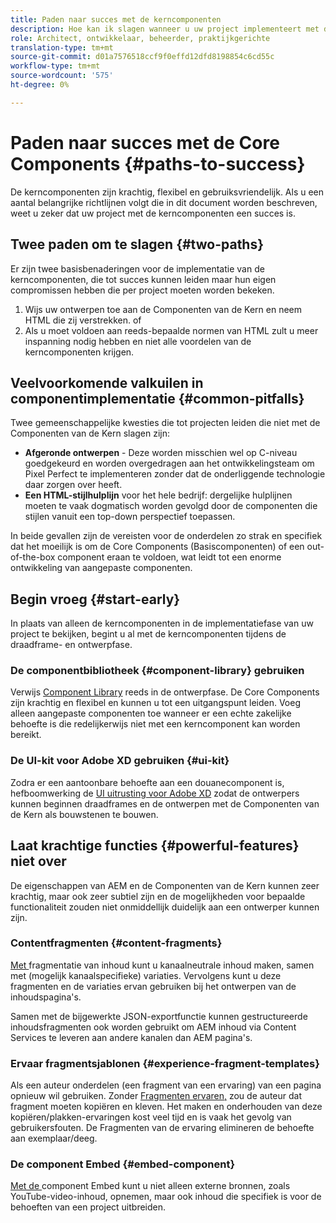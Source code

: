 ```yaml
---
title: Paden naar succes met de kerncomponenten
description: Hoe kan ik slagen wanneer u uw project implementeert met de Core Components
role: Architect, ontwikkelaar, beheerder, praktijkgerichte
translation-type: tm+mt
source-git-commit: d01a7576518ccf9f0effd12dfd8198854c6cd55c
workflow-type: tm+mt
source-wordcount: '575'
ht-degree: 0%

---
```



# Paden naar succes met de Core Components {#paths-to-success}

De kerncomponenten zijn krachtig, flexibel en gebruiksvriendelijk. Als u een aantal belangrijke richtlijnen volgt die in dit document worden beschreven, weet u zeker dat uw project met de kerncomponenten een succes is.

## Twee paden om te slagen {#two-paths}

Er zijn twee basisbenaderingen voor de implementatie van de kerncomponenten, die tot succes kunnen leiden maar hun eigen compromissen hebben die per project moeten worden bekeken.

1. Wijs uw ontwerpen toe aan de Componenten van de Kern en neem HTML die zij verstrekken. of
1. Als u moet voldoen aan reeds-bepaalde normen van HTML zult u meer inspanning nodig hebben en niet alle voordelen van de kerncomponenten krijgen.

## Veelvoorkomende valkuilen in componentimplementatie {#common-pitfalls}

Twee gemeenschappelijke kwesties die tot projecten leiden die niet met de Componenten van de Kern slagen zijn:

* **Afgeronde ontwerpen**  - Deze worden misschien wel op C-niveau goedgekeurd en worden overgedragen aan het ontwikkelingsteam om Pixel Perfect te implementeren zonder dat de onderliggende technologie daar zorgen over heeft.
* **Een HTML-stijlhulplijn**  voor het hele bedrijf: dergelijke hulplijnen moeten te vaak dogmatisch worden gevolgd door de componenten die stijlen vanuit een top-down perspectief toepassen.

In beide gevallen zijn de vereisten voor de onderdelen zo strak en specifiek dat het moeilijk is om de Core Components (Basiscomponenten) of een out-of-the-box component eraan te voldoen, wat leidt tot een enorme ontwikkeling van aangepaste componenten.

## Begin vroeg {#start-early}

In plaats van alleen de kerncomponenten in de implementatiefase van uw project te bekijken, begint u al met de kerncomponenten tijdens de draadframe- en ontwerpfase.

### De componentbibliotheek {#component-library} gebruiken

Verwijs [Component Library](https://adobe.com/go/aem_cmp_library) reeds in de ontwerpfase. De Core Components zijn krachtig en flexibel en kunnen u tot een uitgangspunt leiden. Voeg alleen aangepaste componenten toe wanneer er een echte zakelijke behoefte is die redelijkerwijs niet met een kerncomponent kan worden bereikt.

### De UI-kit voor Adobe XD gebruiken {#ui-kit}

Zodra er een aantoonbare behoefte aan een douanecomponent is, hefboomwerking de [UI uitrusting voor Adobe XD](https://docs.adobe.com/content/help/en/experience-manager-learn/getting-started-wknd-tutorial-develop/assets/overview/AEM_UI-kit_Wireframe.xd) zodat de ontwerpers kunnen beginnen draadframes en de ontwerpen met de Componenten van de Kern als bouwstenen te bouwen.

## Laat krachtige functies {#powerful-features} niet over

De eigenschappen van AEM en de Componenten van de Kern kunnen zeer krachtig, maar ook zeer subtiel zijn en de mogelijkheden voor bepaalde functionaliteit zouden niet onmiddellijk duidelijk aan een ontwerper kunnen zijn.

### Contentfragmenten {#content-fragments}

[Met ](https://docs.adobe.com/content/help/en/experience-manager-cloud-service/sites/authoring/fundamentals/content-fragments.html) fragmentatie van inhoud kunt u kanaalneutrale inhoud maken, samen met (mogelijk kanaalspecifieke) variaties. Vervolgens kunt u deze fragmenten en de variaties ervan gebruiken bij het ontwerpen van de inhoudspagina&#39;s.

Samen met de bijgewerkte JSON-exportfunctie kunnen gestructureerde inhoudsfragmenten ook worden gebruikt om AEM inhoud via Content Services te leveren aan andere kanalen dan AEM pagina&#39;s.

### Ervaar fragmentsjablonen {#experience-fragment-templates}

Als een auteur onderdelen (een fragment van een ervaring) van een pagina opnieuw wil gebruiken. Zonder [Fragmenten ervaren,](https://docs.adobe.com/content/help/en/experience-manager-cloud-service/sites/authoring/fundamentals/experience-fragments.html) zou de auteur dat fragment moeten kopiëren en kleven. Het maken en onderhouden van deze kopiëren/plakken-ervaringen kost veel tijd en is vaak het gevolg van gebruikersfouten. De Fragmenten van de ervaring elimineren de behoefte aan exemplaar/deeg.

### De component Embed {#embed-component}

[Met de ](/help/components/embed.md) component Embed kunt u niet alleen externe bronnen, zoals YouTube-video-inhoud, opnemen, maar ook inhoud die specifiek is voor de behoeften van een project uitbreiden.